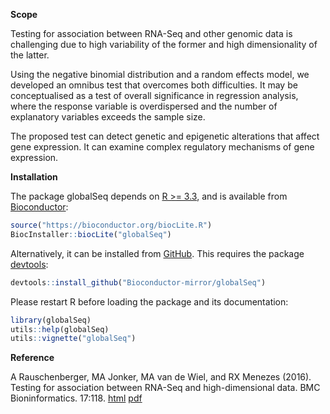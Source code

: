 <!-- README.md is generated from README.Rmd. Please edit that file -->
**Scope**

Testing for association between RNA-Seq and other genomic data is challenging due to high variability of the former and high dimensionality of the latter.

Using the negative binomial distribution and a random effects model, we developed an omnibus test that overcomes both difficulties. It may be conceptualised as a test of overall significance in regression analysis, where the response variable is overdispersed and the number of explanatory variables exceeds the sample size.

The proposed test can detect genetic and epigenetic alterations that affect gene expression. It can examine complex regulatory mechanisms of gene expression.

**Installation**

The package globalSeq depends on [R \>= 3.3](https://cran.r-project.org/), and is available from [Bioconductor](http://bioconductor.org/packages/globalSeq/):

``` r
source("https://bioconductor.org/biocLite.R")
BiocInstaller::biocLite("globalSeq")
```

Alternatively, it can be installed from [GitHub](https://github.com/Bioconductor-mirror/globalSeq). This requires the package [devtools](https://cran.r-project.org/web/packages/devtools/README.html):

``` r
devtools::install_github("Bioconductor-mirror/globalSeq")
```

Please restart R before loading the package and its documentation:

``` r
library(globalSeq)
utils::help(globalSeq)
utils::vignette("globalSeq")
```

**Reference**

A Rauschenberger, MA Jonker, MA van de Wiel, and RX Menezes (2016). Testing for association between RNA-Seq and high-dimensional data. BMC Bioninformatics. 17:118. [html](http://dx.doi.org/10.1186/s12859-016-0961-5) [pdf](http://www.biomedcentral.com/content/pdf/s12859-016-0961-5.pdf)
